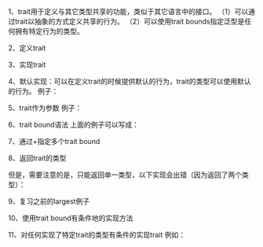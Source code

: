 1、trait用于定义与其它类型共享的功能，类似于其它语言中的接口。
（1）可以通过trait以抽象的方式定义共享的行为。
（2）可以使用trait bounds指定泛型是任何拥有特定行为的类型。

2、定义trait

3、实现trait

4、默认实现：可以在定义trait的时候提供默认的行为，trait的类型可以使用默认的行为。
例子：



5、trait作为参数
例子：



6、trait bound语法
上面的例子可以写成：



7、通过+指定多个trait bound



8、返回trait的类型



但是，需要注意的是，只能返回单一类型，以下实现会出错（因为返回了两个类型）：



9、复习之前的largest例子



10、使用trait bound有条件地的实现方法



11、对任何实现了特定trait的类型有条件的实现trait
例如：